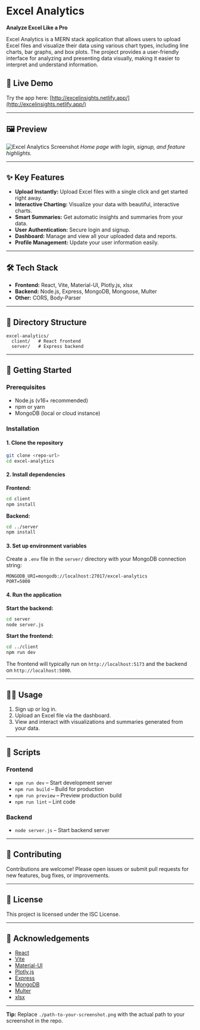 # Excel Analytics

**Analyze Excel Like a Pro**

Excel Analytics is a MERN stack application that allows users to upload Excel files and visualize their data using various chart types, including line charts, bar graphs, and box plots. The project provides a user-friendly interface for analyzing and presenting data visually, making it easier to interpret and understand information.

## 🚀 Live Demo

Try the app here: [http://excelinsights.netlify.app/](http://excelinsights.netlify.app/)

---

## 🖼️ Preview

![Excel Analytics Screenshot](client/public/preview_screenshot.png.png)
*Home page with login, signup, and feature highlights.*

---

## ✨ Key Features

- **Upload Instantly:** Upload Excel files with a single click and get started right away.
- **Interactive Charting:** Visualize your data with beautiful, interactive charts.
- **Smart Summaries:** Get automatic insights and summaries from your data.
- **User Authentication:** Secure login and signup.
- **Dashboard:** Manage and view all your uploaded data and reports.
- **Profile Management:** Update your user information easily.

---

## 🛠️ Tech Stack

- **Frontend:** React, Vite, Material-UI, Plotly.js, xlsx
- **Backend:** Node.js, Express, MongoDB, Mongoose, Multer
- **Other:** CORS, Body-Parser

---

## 📁 Directory Structure

```
excel-analytics/
  client/   # React frontend
  server/   # Express backend
```

---

## 🚦 Getting Started

### Prerequisites

- Node.js (v16+ recommended)
- npm or yarn
- MongoDB (local or cloud instance)

### Installation

#### 1. Clone the repository

```bash
git clone <repo-url>
cd excel-analytics
```

#### 2. Install dependencies

**Frontend:**
```bash
cd client
npm install
```

**Backend:**
```bash
cd ../server
npm install
```

#### 3. Set up environment variables

Create a `.env` file in the `server/` directory with your MongoDB connection string:

```
MONGODB_URI=mongodb://localhost:27017/excel-analytics
PORT=5000
```

#### 4. Run the application

**Start the backend:**
```bash
cd server
node server.js
```

**Start the frontend:**
```bash
cd ../client
npm run dev
```

The frontend will typically run on `http://localhost:5173` and the backend on `http://localhost:5000`.

---

## 🧑‍💻 Usage

1. Sign up or log in.
2. Upload an Excel file via the dashboard.
3. View and interact with visualizations and summaries generated from your data.

---

## 📜 Scripts

### Frontend

- `npm run dev` – Start development server
- `npm run build` – Build for production
- `npm run preview` – Preview production build
- `npm run lint` – Lint code

### Backend

- `node server.js` – Start backend server

---

## 🤝 Contributing

Contributions are welcome! Please open issues or submit pull requests for new features, bug fixes, or improvements.

---

## 📝 License

This project is licensed under the ISC License.

---

## 🙏 Acknowledgements

- [React](https://react.dev/)
- [Vite](https://vitejs.dev/)
- [Material-UI](https://mui.com/)
- [Plotly.js](https://plotly.com/javascript/)
- [Express](https://expressjs.com/)
- [MongoDB](https://www.mongodb.com/)
- [Multer](https://github.com/expressjs/multer)
- [xlsx](https://github.com/SheetJS/sheetjs)

---

**Tip:** Replace `./path-to-your-screenshot.png` with the actual path to your screenshot in the repo.
